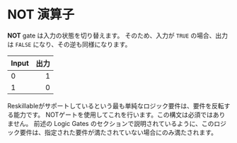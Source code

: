 # NOT 演算子

**NOT** gate は入力の状態を切り替えます。 そのため、入力が `TRUE` の場合、出力は `FALSE` になり、その逆も同様になります。

| Input | 出力 |
| ----- | --:|
| 0     |  1 |
| 1     |  0 |

Reskillableがサポートしているという最も単純なロジック要件は、要件を反転する能力です。 NOTゲートを使用してこれを行います。この構文は必須ではありません。 前述の Logic Gates のセクションで説明されているように、このロジック要件は、指定された要件が満たされていない場合にのみ満たされます。